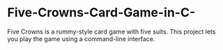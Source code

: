 # Five-Crowns-Card-Game-in-C-
Five Crowns is a rummy-style card game with five suits. This project lets you play the game using a command-line interface.
